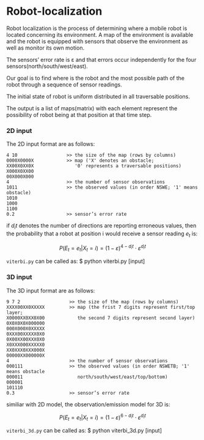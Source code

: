 # Robot-localization

Robot localization is the process of determining where a mobile robot is located concerning its environment. A map of the environment is available and the robot is equipped with sensors that observe the environment as well as monitor its own motion.

The sensors’ error rate is ε and that errors occur independently for the four sensors(north/south/west/east).

Our goal is to find where is the robot and the most possible path of the robot through a sequence of sensor readings.

The initial state of robot is uniform distributed in all traversable positions.

The output is a list of maps(matrix) with each element represent the possibility of robot being at that position at that time step.

### 2D input
The 2D input format are as follows:
```
4 10                  >> the size of the map (rows by columns)
0000X0000X            >> map ('X' denotes an obstacle;                 
XX00X0XX0X               '0' represents a traversable positions)
X000X0XX00 
00X000X000 
4                     >> the number of sensor observations
1011                  >> the observed values (in order NSWE; '1' means obstacle)
1010
1000
1100
0.2                   >> sensor’s error rate
```

if $d_it$ denotes the number of directions are reporting erroneous values, then the probability that a robot at position i would receive a sensor reading $e_t$ is:

$$
P(E_t = e_t|X_t = i) = (1-\varepsilon )^{4-d_it}\cdot \varepsilon ^{d_it}
$$


`viterbi.py` can be called as:   $ python viterbi.py [input]  

### 3D input
The 3D input format are as follows:
```
9 7 2                  >> the size of the map (rows by columns)
XXXX00XX0XXXXX         >> map (the frist 7 digits represent first/top layer;
X0000XX0XX0X00            the second 7 digits represent second layer) 
0X0X0X0X000000
000X000X0XXXXX
0XXX00XXXXX0X0
0X00XX00XXX0X0
X0XXX000XXXXX0
XX0XXX0XXX000X
00000XX000000X
4                      >> the number of sensor observations
000111                 >> the observed values (in order NSWETB; '1' means obstacle
000011                    north/south/west/east/top/bottom)
000001
101110
0.3                    >> sensor’s error rate

```

similiar with 2D model, the observation/emission model for 3D is:

$$
P(E_t = e_t|X_t = i) = (1-\varepsilon )^{6-d_it}\cdot \varepsilon ^{d_it}
$$

`viterbi_3d.py` can be called as:  $ python viterbi_3d.py [input]  
